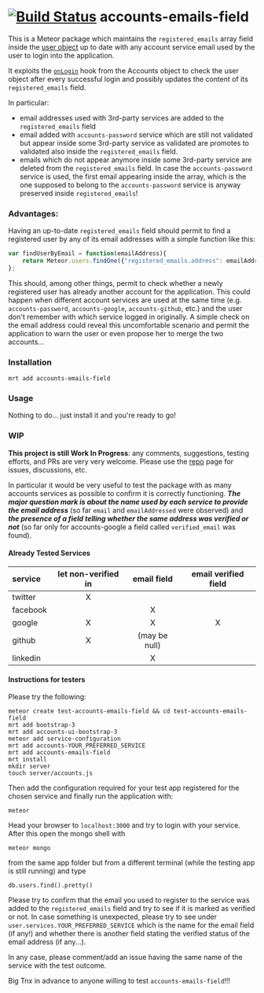 [![Build Status](https://travis-ci.org/splendido/meteor-accounts-emails-field.svg?branch=master)](https://travis-ci.org/splendido/meteor-accounts-emails-field)
accounts-emails-field
=====================

This is a Meteor package which maintains the `registered_emails` array field inside the [user object](http://docs.meteor.com/#meteor_users) up to date with any account service email used by the user to login into the application.

It exploits the [`onLogin`](https://github.com/meteor/meteor/blob/b37fd2af7e028a474ee5aad25b27994fb2814bf1/packages/accounts-base/accounts_server.js#L50) hook from the Accounts object to check the user object after every successful login and possibly updates the content of its `registered_emails` field.

In particular:

* email addresses used with 3rd-party services are added to the `registered_emails` field
* email added with `accounts-password` service which are still not validated but appear inside some 3rd-party service as validated are promotes to validated also inside the `registered_emails` field.
* emails which do not appear anymore inside some 3rd-party service are deleted from the `registered_emails` field. In case the `accounts-password` service is used, the first email appearing inside the array, which is the one supposed to belong to the `accounts-password` service is anyway preserved inside `registered_emails`!

### Advantages:

Having an up-to-date `registered_emails` field should permit to find a registered user by any of its email addresses with a simple function like this:

```Javascript
var findUserByEmail = function(emailAddress){
    return Meteor.users.findOne({"registered_emails.address": emailAddress});
};
```

This should, among other things, permit to check whether a newly registered user has already another account for the application. This could happen when different account services are used at the same time (e.g. `accounts-password`, `accounts-google`, `accounts-github`, etc.) and the user don't remember with which service logged in originally. A simple check on the email address could reveal this uncomfortable scenario and permit the application to warn the user or even propose her to merge the two accounts...


### Installation

```Shell
mrt add accounts-emails-field
```

### Usage

Nothing to do... just install it and you're ready to go!

### WIP

**This project is still Work In Progress**: any comments, suggestions, testing efforts, and PRs are very very welcome. Please use the [repo](https://github.com/splendido/meteor-accounts-emails-field) page for issues, discussions, etc.

In particular it would be very useful to test the package with as many accounts services as possible to confirm it is correctly functioning.
_**The major question mark is about the name used by each service to provide the email address**_ (so far `email` and `emailAddressed` were observed) and _**the presence of a field telling whether the same address was verified or not**_ (so far only for accounts-google a field called `verified_email` was found).

#### Already Tested Services

|  service  | let non-verified in |  email field  | email verified field |
| :-------- | :-----------------: | :-----------: | :------------------: |
| twitter   |          X          |               |                      |
| facebook  |                     |       X       |                      |
| google    |          X          |       X       |           X          |
| github    |          X          | (may be null) |                      |
| linkedin  |                     |       X       |                      |

#### Instructions for testers

Please try the following:

```Shell
meteor create test-accounts-emails-field && cd test-accounts-emails-field
mrt add bootstrap-3
mrt add accounts-ui-bootstrap-3
meteor add service-configuration
mrt add accounts-YOUR_PREFERRED_SERVICE
mrt add accounts-emails-field
mrt install
mkdir server
touch server/accounts.js
```

Then add the configuration required for your test app registered for the chosen service and finally run the application with:

```Shell
meteor
```

Head your browser to `localhost:3000` and try to login with your service. After this open the mongo shell with

```Shell
meteor mongo
```

from the same app folder but from a different terminal (while the testing app is still running) and type

```Shell
db.users.find().pretty()
```

Please try to confirm that the email you used to register to the service was added to the `registered_emails` field and try to see if it is marked as verified or not.
In case something is unexpected, please try to see under `user.services.YOUR_PREFERRED_SERVICE` which is the name for the email field (if any!) and whether there is another field stating the verified status of the email address (if any...).

In any case, please comment/add an issue having the same name of the service with the test outcome.

Big Tnx in advance to anyone willing to test `accounts-emails-field`!!!
